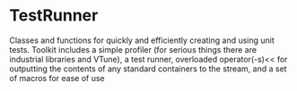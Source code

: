 # TestRunner
Classes and functions for quickly and efficiently creating and using unit tests.
Toolkit includes a simple profiler (for serious things there are industrial libraries and VTune), a test runner, overloaded operator(-s)<< for outputting the contents of any standard containers to the stream, and a set of macros for ease of use

